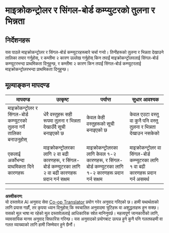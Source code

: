 <!--
CO_OP_TRANSLATOR_METADATA:
{
  "original_hash": "750bd75866471141f857240219084767",
  "translation_date": "2025-08-27T13:22:56+00:00",
  "source_file": "1-getting-started/lessons/2-deeper-dive/assignment.md",
  "language_code": "ne"
}
-->
# माइक्रोकन्ट्रोलर र सिंगल-बोर्ड कम्प्युटरको तुलना र भिन्नता

## निर्देशनहरू

यस पाठले माइक्रोकन्ट्रोलर र सिंगल-बोर्ड कम्प्युटरहरूबारे चर्चा गर्‍यो। तिनीहरूको तुलना र भिन्नता देखाउने तालिका तयार गर्नुहोस्, र कम्तीमा २ कारण उल्लेख गर्नुहोस् किन तपाईं माइक्रोकन्ट्रोलरलाई सिंगल-बोर्ड कम्प्युटरभन्दा प्राथमिकता दिनुहुन्छ, र कम्तीमा २ कारण किन तपाईं सिंगल-बोर्ड कम्प्युटरलाई माइक्रोकन्ट्रोलरभन्दा प्राथमिकता दिनुहुन्छ।

## मूल्याङ्कन मापदण्ड

| मापदण्ड | उत्कृष्ट | पर्याप्त | सुधार आवश्यक |
| -------- | --------- | -------- | ------------- |
| माइक्रोकन्ट्रोलर र सिंगल-बोर्ड कम्प्युटरको तुलना गर्ने तालिका बनाउनुहोस् | धेरै वस्तुहरू सही रूपमा तुलना र भिन्नता देखाउँदै सूची बनाइएको छ | केवल केही वस्तुहरूको सूची बनाइएको छ | केवल एउटा वस्तु वा कुनै पनि वस्तु तुलना र भिन्नता देखाउन नसकेको |
| एकलाई अर्कोभन्दा प्राथमिकता दिने कारणहरू | माइक्रोकन्ट्रोलरका लागि २ वा बढी कारणहरू, र सिंगल-बोर्ड कम्प्युटरका लागि २ वा बढी कारणहरू प्रदान गर्न सक्षम | माइक्रोकन्ट्रोलरका लागि केवल १-२ कारणहरू, र सिंगल-बोर्ड कम्प्युटरका लागि १-२ कारणहरू प्रदान गर्न सक्षम | माइक्रोकन्ट्रोलर वा सिंगल-बोर्ड कम्प्युटरका लागि १ वा बढी कारणहरू प्रदान गर्न असमर्थ |

---

**अस्वीकरण**:  
यो दस्तावेज़ AI अनुवाद सेवा [Co-op Translator](https://github.com/Azure/co-op-translator) प्रयोग गरेर अनुवाद गरिएको छ। हामी यथार्थताको लागि प्रयास गर्छौं, तर कृपया ध्यान दिनुहोस् कि स्वचालित अनुवादमा त्रुटिहरू वा अशुद्धताहरू हुन सक्छ। यसको मूल भाषा मा रहेको मूल दस्तावेज़लाई आधिकारिक स्रोत मानिनुपर्छ। महत्वपूर्ण जानकारीको लागि, व्यावसायिक मानव अनुवाद सिफारिस गरिन्छ। यस अनुवादको प्रयोगबाट उत्पन्न हुने कुनै पनि गलतफहमी वा गलत व्याख्याको लागि हामी जिम्मेवार हुने छैनौं।